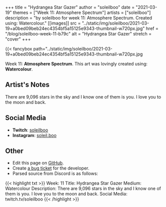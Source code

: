 +++
title =       "Hydrangea Star Gazer"
author =      "soleilboo"
date =        "2021-03-19"
themes =      ["Week 11: Atmosphere Spectrum"]
artists =     ["soleilboo"]
description = "by soleilboo for week 11: Atmosphere Spectrum. Created using: Watercolour."
[[images]]
              src = "../static/img/soleilboo/2021-03-19+a0bed09beb24ec4354bf5a15125e9343-thumbnail-w720px.jpg"
              href = "/blog/soleilboo-week-11-b79c"
              alt = "Hydrangea Star Gazer"
              stretch = "cover"
+++


{{< fancybox path="../static/img/soleilboo/2021-03-19+a0bed09beb24ec4354bf5a15125e9343-thumbnail-w720px.jpg

Week 11: **Atmosphere Spectrum**. This art was lovingly created using: **Watercolour**.

## Artist's Notes

There are 9,096 stars in the sky and I know one of them is you.  I love you to the moon and back.

## Social Media

- **Twitch**: <a href='https://twitch.tv/soleilboo' target='_blank'>soleilboo</a>
- **Instagram**: <a href='https://instagram.com/soleil.boo' target='_blank'>soleil.boo</a>

## Other

- Edit this page on [GitHub](https://github.com/teaminkling/web-refresh/edit/main/content/blog/soleilboo-week-11-b79c.md).
- Create [a bug ticket](https://github.com/teaminkling/web-refresh/issues/new?assignees=&labels=bug&template=problem-report.md&title=) for the developer.
- Parsed source from Discord is as follows:

{{< highlight txt >}}
Week: 11
Title: Hydrangea Star Gazer
Medium: Watercolour
Description: There are 9,096 stars in the sky and I know one of them is you.  I love you to the moon and back.
Social Media: twitch.tv/soleilboo
{{< /highlight >}}
